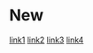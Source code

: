 # New

[link1](https://docs.google.com/document/d/1SsTgAC8as-WSS_SGnABkZZerY4Zc9zf-FFgJSPd9v6U/edit#)
[link2](https://www.youtube.com/watch?v=dQw4w9WgXcQ)
[link3](https://theuselessweb.com/)
[link4](https://en.wikipedia.org/wiki/4th_Army_(Kingdom_of_Yugoslavia))

